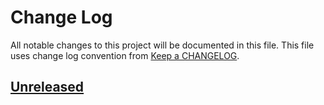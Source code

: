 # Change Log
All notable changes to this project will be documented in this file.
This file uses change log convention from [Keep a CHANGELOG](http://keepachangelog.com).

## [Unreleased][unreleased]


[unreleased]: https://github.com/dgnest/ansible-role-cloudflare/compare/1.0.5...HEAD
[1.0.5]: https://github.com/dgnest/ansible-role-cloudflare/compare/1.0.4...1.0.5
[1.0.4]: https://github.com/dgnest/ansible-role-cloudflare/compare/1.0.3...1.0.4
[1.0.3]: https://github.com/dgnest/ansible-role-cloudflare/compare/1.0.2...1.0.3
[1.0.2]: https://github.com/dgnest/ansible-role-cloudflare/compare/1.0.1...1.0.2
[1.0.1]: https://github.com/dgnest/ansible-role-cloudflare/compare/1.0.0...1.0.1
[1.0.0]: https://github.com/dgnest/ansible-role-cloudflare/compare/0.0.0...1.0.0

[CHANGELOG.md]: CHANGELOG.md
[CONTRIBUTING.md]: CONTRIBUTING.md
[LICENCE.md]: LICENCE.md
[README.md]: README.md
